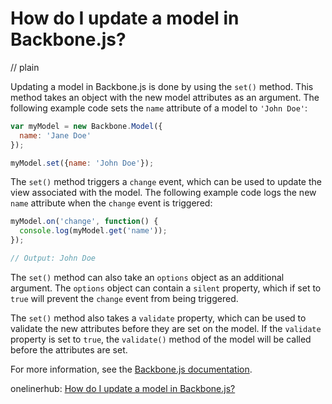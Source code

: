 # How do I update a model in Backbone.js?
// plain

Updating a model in Backbone.js is done by using the `set()` method. This method takes an object with the new model attributes as an argument. The following example code sets the `name` attribute of a model to `'John Doe'`:

```javascript
var myModel = new Backbone.Model({
  name: 'Jane Doe'
});

myModel.set({name: 'John Doe'});
```

The `set()` method triggers a `change` event, which can be used to update the view associated with the model. The following example code logs the new `name` attribute when the `change` event is triggered:

```javascript
myModel.on('change', function() {
  console.log(myModel.get('name'));
});

// Output: John Doe
```

The `set()` method can also take an `options` object as an additional argument. The `options` object can contain a `silent` property, which if set to `true` will prevent the `change` event from being triggered.

The `set()` method also takes a `validate` property, which can be used to validate the new attributes before they are set on the model. If the `validate` property is set to `true`, the `validate()` method of the model will be called before the attributes are set.

For more information, see the [Backbone.js documentation](http://backbonejs.org/#Model-set).

onelinerhub: [How do I update a model in Backbone.js?](https://onelinerhub.com/backbone.js/how-do-i-update-a-model-in-backbone-js)